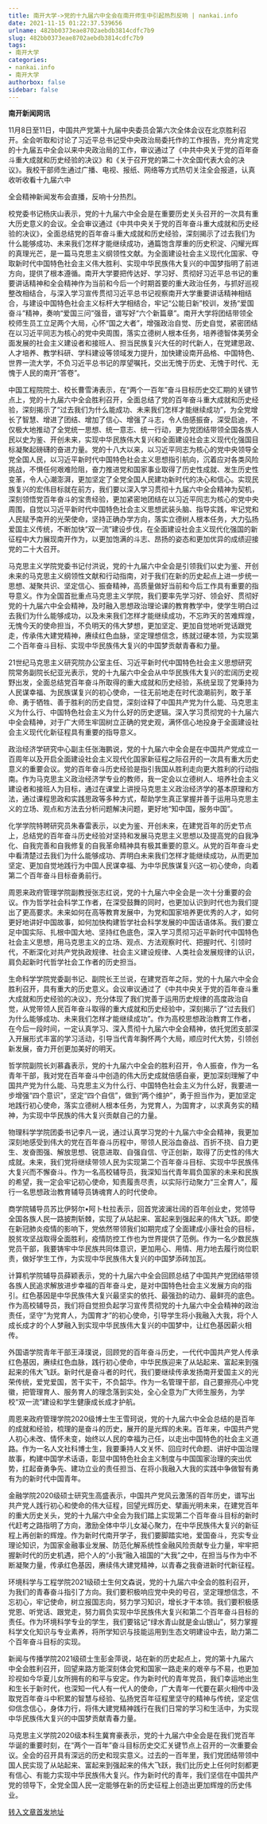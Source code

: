 ```yaml
---
title: 南开大学->党的十九届六中全会在南开师生中引起热烈反响 | nankai.info
date: 2021-11-15 01:22:37.539656
urlname: 482bb0373eae8702aebdb3814cdfc7b9
slug: 482bb0373eae8702aebdb3814cdfc7b9
tags: 
- 南开大学
categories:
- nankai.info
- 南开大学
authorbox: false
sidebar: false
---
```

**南开新闻网讯**

11月8日至11日，中国共产党第十九届中央委员会第六次全体会议在北京胜利召开。全会听取和讨论了习近平总书记受中央政治局委托作的工作报告，充分肯定党的十九届五中全会以来中央政治局的工作，审议通过了《中共中央关于党的百年奋斗重大成就和历史经验的决议》和《关于召开党的第二十次全国代表大会的决议》。我校干部师生通过广播、电视、报纸、网络等方式热切关注全会报道，认真收听收看十九届六中
<!--more-->
全会精神新闻发布会直播，反响十分热烈。

校党委书记杨庆山表示，党的十九届六中全会是在重要历史关头召开的一次具有重大历史意义的会议。全会审议通过《中共中央关于党的百年奋斗重大成就和历史经验的决议》，全面总结党的百年奋斗重大成就和历史经验，深刻揭示了过去我们为什么能够成功、未来我们怎样才能继续成功，通篇饱含厚重的历史积淀、闪耀光辉的真理光芒，是一篇马克思主义纲领性文献。为全面建设社会主义现代化国家、夺取新时代中国特色社会主义伟大胜利、实现中华民族伟大复兴的中国梦指明了前进方向，提供了根本遵循。南开大学要把传达好、学习好、贯彻好习近平总书记的重要讲话精神和全会精神作为当前和今后一个时期首要的重大政治任务，与抓好巡视整改相结合，与深入学习宣传贯彻习近平总书记视察南开大学重要讲话精神相结合，与建设中国特色社会主义标杆大学相结合，牢记“公能日新”校训，发扬“爱国奋斗”精神，奏响“爱国三问”强音，谱写好“六个新篇章”。南开大学将团结带领全校师生员工立足两个大局，心怀“国之大者”，增强政治自觉、历史自觉，紧密团结在以习近平同志为核心的党中央周围，落实立德树人根本任务，培养德智体美劳全面发展的社会主义建设者和接班人、担当民族复兴大任的时代新人，在党建思政、人才培养、教学科研、学科建设等领域发力提升，加快建设南开品格、中国特色、世界一流大学，不负习近平总书记的厚望嘱托，交出无愧于历史、无愧于时代、无愧于人民的南开“答卷”。

中国工程院院士、校长曹雪涛表示，在“两个一百年”奋斗目标历史交汇期的关键节点上，党的十九届六中全会胜利召开，全面总结了党的百年奋斗重大成就和历史经验，深刻揭示了“过去我们为什么能成功、未来我们怎样才能继续成功”，为全党增长了智慧、增进了团结、增加了信心、增强了斗志，令人倍感振奋，深受启迪，不仅极大地推动了全党统一思想、统一意志、统一行动，更为党团结带领全国各族人民以史为鉴、开创未来，实现中华民族伟大复兴和全面建设社会主义现代化强国目标凝聚起磅礴的奋进力量。党的十八大以来，以习近平同志为核心的党中央领导全党全国人民，以习近平新时代中国特色社会主义思想指引航向，沉着应对各类风险挑战，不惧任何艰难险阻，奋力推进党和国家事业取得了历史性成就、发生历史性变革，令人心潮澎湃，更加坚定了全党全国人民建功新时代的决心和信心。实现民族复兴的宏伟目标就在前方，我们要以深入学习贯彻十九届六中全会精神为契机，深刻领悟党百年奋斗的宝贵经验，更加紧密地团结在以习近平同志为核心的党中央周围，自觉以习近平新时代中国特色社会主义思想武装头脑、指导实践，牢记党和人民赋予南开的光荣使命，坚持正确办学方向，落实立德树人根本任务，大力弘扬爱国主义传统，不断加快“双一流”建设步伐，在全面建设社会主义现代化强国的新征程中大力展现南开作为，以更加饱满的斗志、昂扬的姿态和更加优异的成绩迎接党的二十大召开。

马克思主义学院党委书记付洪说，党的十九届六中全会是引领我们以史为鉴、开创未来的马克思主义纲领性文献和行动指南，对于我们在新的历史起点上进一步统一思想、凝聚共识、坚定信心、振奋精神，高质量做好当前和今后工作具有重要的指导意义。作为全国首批重点马克思主义学院，我们要率先学习好、领会好、贯彻好党的十九届六中全会精神，及时融入思想政治理论课的教育教学中，使学生明白过去我们为什么能够成功，以及未来我们怎样才能继续成功，不忘昨天的苦难辉煌，无愧今天的使命担当，不负明天的伟大梦想，更加坚定、更加自觉地听党话跟党走，传承伟大建党精神，赓续红色血脉，坚定理想信念，练就过硬本领，为实现第二个百年奋斗目标、实现中华民族伟大复兴的中国梦贡献青春和力量。

21世纪马克思主义研究院办公室主任、习近平新时代中国特色社会主义思想研究院常务副院长纪亚光表示，党的十九届六中全会从中华民族伟大复兴的宏阔历史视野出发，全面总结党百年奋斗所取得的重大成就和历史经验，系统呈现了党秉持为人民谋幸福、为民族谋复兴的初心使命，一往无前地走在时代浪潮前列，敢于革命、勇于牺牲、善于胜利的历史自觉，深刻诠释了中国共产党为什么能、马克思主义为什么行、中国特色社会主义为什么好的历史逻辑。深入学习贯彻党的十九届六中全会精神，对于广大师生牢固树立正确的党史观，满怀信心地投身于全面建设社会主义现代化新征程具有重要的指导意义。

政治经济学研究中心副主任张海鹏说，党的十九届六中全会是在中国共产党成立一百周年以及开启全面建设社会主义现代化国家新征程之际召开的一次具有重大历史意义的重要会议。党的百年奋斗历史经验是指引我国从胜利走向更大胜利的行动指南。作为马克思主义政治经济学专业的教师，我一定会以立德树人、培养社会主义建设者和接班人为目标，通过在课堂上讲授马克思主义政治经济学的基本原理和方法，通过课程思政和实践思政等多种方式，帮助学生真正掌握并善于运用马克思主义的立场、观点和方法去分析问题解决问题，更好地“知中国，服务中国”。

化学学院特聘研究员朱春雷表示，以史为鉴、开创未来，在建党百年的历史节点上，总结党的百年奋斗历史经验对坚持和发展马克思主义思想以及提高党的自我净化、自我完善和自我修复的自我革命精神具有极其重要的意义。从党的百年奋斗史中看清楚过去我们为什么能够成功、弄明白未来我们怎样才能继续成功，从而更加坚定、更加自觉地践行为中国人民谋幸福、为中华民族谋复兴这一初心使命，向着第二个百年奋斗目标奋勇前行。

周恩来政府管理学院副教授张志红说，党的十九届六中全会是一次十分重要的会议。作为哲学社会科学工作者，在深受鼓舞的同时，也更加认识到时代也为我们提出了更高要求。未来如何在高等教育发展中，为党和国家培养更优秀的人才，如何更好地讲好中国故事，如何加快构建哲学社会科学发展的中国话语体系。我们要立足中国实际、扎根中国大地、坚持红色底色，深入学习贯彻习近平新时代中国特色社会主义思想，用马克思主义的立场、观点、方法观察时代、把握时代、引领时代，不断深化对共产党执政规律、社会主义建设规律、人类社会发展规律的认识，肩负起新时代哲学社会工作者的历史担当。

生命科学学院党委副书记、副院长王兰说，在建党百年之际，党的十九届六中全会胜利召开，具有重大的历史意义。会议审议通过了《中共中央关于党的百年奋斗重大成就和历史经验的决议》，充分体现了我们党善于运用历史规律的高度政治自觉，从党带领人民百年奋斗取得的重大成就和历史经验中，深刻揭示了“过去我们为什么能够成功、未来我们怎样才能继续成功”。作为高校思想政治教育工作者，在今后一段时间，一定认真学习、深入贯彻十九届六中全会精神，依托党团支部深入开展形式丰富的学习活动，引导当代青年胸怀两个大局，顺应时代大势，引领创新发展，奋力开创更加美好的明天。

哲学院副院长刘慕鑫表示，党的十九届六中全会的胜利召开，令人振奋，作为一名青年干部，我对党在百年奋斗中创造的伟大历史成就倍感自豪，更加深刻理解了中国共产党为什么能、马克思主义为什么行、中国特色社会主义为什么好，我要进一步增强“四个意识”，坚定“四个自信”，做到“两个维护”，勇于担当作为，更加坚定地践行初心使命，落实立德树人根本任务，为党育人，为国育才，以求真务实的精神，为实现中华民族的伟大复兴贡献自己的力量。

物理科学学院团委书记李凡一说，通过认真学习党的十九届六中全会精神，我更加深刻地感受到伟大的党在百年奋斗历程中，带领人民浴血奋战、百折不挠、自力更生、发奋图强、解放思想、锐意进取、自强自信、守正创新，取得了历史性的伟大成就。未来，我们党将继续带领人民为实现第二个百年奋斗目标、实现中华民族伟大复兴而不懈奋斗。作为一名高校辅导员，我深知当代青年肩负国家的未来和民族的希望，我一定会牢记初心使命，知责履责尽责，以实际行动聚力“三全育人”，履行一名思想政治教育辅导员铸魂育人的时代使命。

商学院辅导员苏比伊努尔•阿卜杜拉表示，回首党波澜壮阔的百年创业史，党领导全国各族人民一路披荆斩棘，实现了从站起来、富起来到强起来的伟大飞跃。即使在新冠肺炎疫情的影响下，党依然带领我们如期完成了全面建成小康社会的目标，脱贫攻坚战取得全面胜利，疫情防控工作也为世界提供了范例。作为一名少数民族党员干部，我要铸牢中华民族共同体意识，更加用心、用情、用力地去履行岗位职责，做好学生工作，为实现中华民族伟大复兴的中国梦添砖加瓦。

计算机学院辅导员薛颖表示，党的十九届六中全会回顾总结了中国共产党团结带领各族人民追求解放进步幸福的百年奋斗史，是对中国特色社会主义发展方向的指引。红色基因是中华民族伟大复兴最坚实的依托、最强劲的动力、最鲜亮的底色。作为高校辅导员，我们将自觉担负起学习宣传贯彻党的十九届六中全会精神的政治责任，坚守“为党育人，为国育才”的初心使命，引导学生将小我融入大我，将个人成长成才的个人梦融入到实现中华民族伟大复兴的中国梦中，让红色基因薪火相传。

外国语学院青年干部王泽璞说，回顾党的百年奋斗历史，一代代中国共产党人传承红色基因，赓续红色血脉，践行初心使命，中华民族迎来了从站起来、富起来到强起来的伟大飞跃。新时代是奋斗者的时代，我们要继续传承发扬南开爱国主义的光荣传统，爱党爱国，苦干实干，不负韶华。作为一名管理干部，自己要擦亮心中党徽，把管理育人、服务育人的理念落到实处，全心全意为广大师生服务，为学校“双一流”建设和学生健康成长成才护航。

周恩来政府管理学院2020级博士生王雪珂说，党的十九届六中全会总结的是百年的成就和经验，梳理的是奋斗的历史，展开的是光辉的未来。百年来，中国共产党人初心未改、情怀未变，始终以人民的幸福为己任，以走出中国特色的社会主义道路。作为一名人文社科博士生，我要秉持人文关怀、回应时代命题、讲好中国治理故事，构建中国学术话语，彰显中国特色社会主义制度与中国国家治理的突出优势，扛起奋勇争先、建功立业的责任担当、在将小我融入大我的实践中争做智有勇有为的新时代中国青年。

金融学院2020级硕士研究生高盛表示，中国共产党风云激荡的百年历史，谱写出共产党人践行初心和使命的伟大征程，回望光辉历史、擘画光明未来，在建党百年的重大历史关头，党的十九届六中全会为我们踏上实现第二个百年奋斗目标的新时代赶考之路指明了方向，激励全体中华儿女凝心聚力，在中华民族伟大复兴的新征程上再创新的辉煌。作为新时代南开学子，我们要脚踏实地，爱国奋斗，充实专业理论知识，为国家金融事业发展、防范化解系统性金融风险贡献专业力量，牢牢把握新时代的历史机遇，把个人的“小我”融入祖国的“大我”之中，在担当与作为中不断凝聚力量，传承红色基因，赓续伟大建党精神，以青春之我奋进新时代新征程。

环境科学与工程学院2021级硕士生何文森说，党的十九届六中全会的胜利召开，为我们的青春奋斗指引了方向。我们要积极响应党中央的号召，坚定理想信念，不忘初心，牢记使命，树立报国志向，努力学习知识，增长才干本领。我们要积极感党恩、听党话、跟党走，努力肩负实现中华民族伟大复兴和第二个百年奋斗目标的责任。作为环境科学专业的学生，我们要铭记“绿水青山就是金山银山”，努力掌握科学文化知识与专业素养，将所学知识与技能运用到生态文明建设中去，助力第二个百年奋斗目标的实现。

新闻与传播学院2021级硕士生彭金萍说，站在新的历史起点上，党的第十九届六中全会胜利召开，回望来路方能深刻体会党和国家一路走来的艰辛与不易，也更加珍视如今华夏儿女所拥有的和平与安定。作为新时代的青年党员，我们幸运地出生和生长于新时代，也深知一代人有一代人的使命，广大青年一代要在薪火相传中汲取党百年奋斗中积累的智慧与经验、弘扬党百年征程里坚守的精神与传统，坚定信仰信念信心，身体力行，将伟大建党精神践行在我们日常的学习和生活中，为实现中华民族伟大复兴的中国梦贡献青春力量。

马克思主义学院2020级本科生冀育豪表示，党的十九届六中全会是在我们党百年华诞的重要时刻，在“两个一百年”奋斗目标历史交汇关键节点上召开的一次重要会议。全会的召开具有深远的历史和现实意义。过去的一百年里，我们党团结带领中国人民实现了从站起来、富起来到强起来的伟大飞跃，我们比历史上任何时刻都更有信心、有能力实现中华民族伟大复兴。作为新时代的青年，我们坚信在中国共产党的领导下，全党全国人民一定能够在新的历史征程上创造出更加辉煌的历史伟业。



[转入文章首发地址](http://news.nankai.edu.cn/ywsd/system/2021/11/13/030048823.shtml)